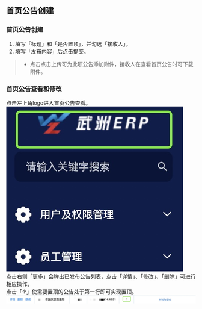 ## 首页公告创建
### 首页公告创建
1. 填写「标题」和「是否置顶」，并勾选「接收人」。  
2. 填写「发布内容」后点击<kbd>提交</kbd>。  
>+ 点击<kbd>点击上传</kbd>可为此项公告添加附件，接收人在查看首页公告时可下载附件。  
### 首页公告查看和修改
点击左上角logo进入首页公告查看。  
![图片](/images/employee/syggcj.jpg)  
点击右侧「更多」会弹出已发布公告列表，点击「详情」、「修改」、「删除」可进行相应操作。  
点击「↑」使需要置顶的公告处于第一行即可实现置顶。  
![图片](/images/employee/syggcj1.jpg)  